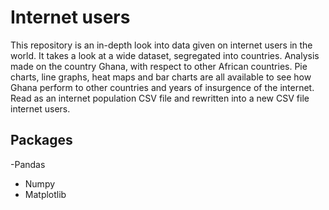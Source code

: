 # Internet users
This repository is an in-depth look into data given on internet users in the world.
It takes a look at a wide dataset, segregated into countries. 
Analysis made on the country Ghana, with respect to other African countries. 
Pie charts, line graphs, heat maps and bar charts are all available to see how Ghana perform to other countries and years of insurgence of the internet. 
Read as an internet population CSV file and rewritten into a new CSV file internet users.

## Packages 
-Pandas 
- Numpy
- Matplotlib
